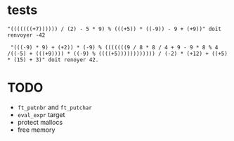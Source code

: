 # tests

```
"(((((((+7)))))) / (2) - 5 * 9) % (((+5)) * ((-9)) - 9 + (+9))" doit renvoyer -42
```

```
 "(((-9) * 9) + (+2)) * (-9) % (((((((9 / 8 * 8 / 4 + 9 - 9 * 8 % 4 /((-5) + (((+9)))) * ((-9) % ((((+5)))))))))))) / (-2) * (+12) + ((+5) * (15) + 3)" doit renoyer 42.
 ```

# TODO

* `ft_putnbr` and `ft_putchar`
* `eval_expr` target
* protect mallocs
* free memory
